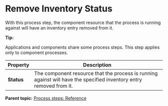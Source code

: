 # Remove Inventory Status

With this process step, the component resource that the process is running against will have an inventory entry removed from it.

**Tip:** 

Applications and components share some process steps. This step applies only to component processes.

|Property|Description|
|--------|-----------|
|**Status**|The component resource that the process is running against will have the specified inventory entry removed from it.|

**Parent topic:** [Process steps: Reference](../topics/app_processSteps.md)

